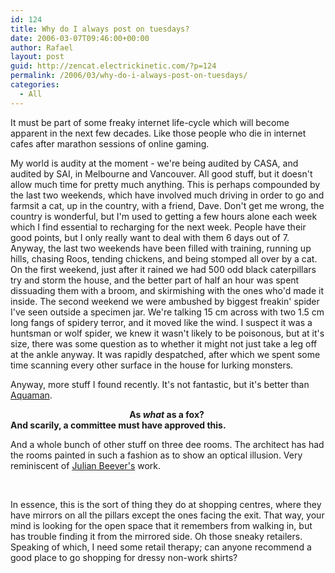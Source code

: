 ```yaml
---
id: 124
title: Why do I always post on tuesdays?
date: 2006-03-07T09:46:00+00:00
author: Rafael
layout: post
guid: http://zencat.electrickinetic.com/?p=124
permalink: /2006/03/why-do-i-always-post-on-tuesdays/
categories:
  - All
---
```

It must be part of some freaky internet life-cycle which will become apparent in the next few decades. Like those people who die in internet cafes after marathon sessions of online gaming.

My world is audity at the moment - we're being audited by CASA, and audited by SAI, in Melbourne and Vancouver. All good stuff, but it doesn't allow much time for pretty much anything. This is perhaps compounded by the last two weekends, which have involved much driving in order to go and farmsit a cat, up in the country, with a friend, Dave. Don't get me wrong, the country is wonderful, but I'm used to getting a few hours alone each week which I find essential to recharging for the next week. People have their good points, but I only really want to deal with them 6 days out of 7. Anyway, the last two weekends have been filled with training, running up hills, chasing Roos, tending chickens, and being stomped all over by a cat. On the first weekend, just after it rained we had 500 odd black caterpillars try and storm the house, and the better part of half an hour was spent dissuading them with a broom, and skirmishing with the ones who'd made it inside. The second weekend we were ambushed by biggest freakin' spider I've seen outside a specimen jar. We're talking 15 cm across with two 1.5 cm long fangs of spidery terror, and it moved like the wind. I suspect it was a huntsman or wolf spider, we knew it wasn't likely to be poisonous, but at it's size, there was some question as to whether it might not just take a leg off at the ankle anyway. It was rapidly despatched, after which we spent some time scanning every other surface in the house for lurking monsters.

Anyway, more stuff I found recently. It's not fantastic, but it's better than <a href="http://forums.portlandmercury.com/showthread.php?t=58">Aquaman</a>.

<center><b>As <i>what</i> as a fox?</b>
<img src="http://img.photobucket.com/albums/v384/zen_cat/Aswhatasafox.jpg" alt="" /></center><b>And scarily, a committee must have approved this.</b>
<img src="http://img.photobucket.com/albums/v384/zen_cat/86983_funnyvancouversign.jpg" alt="" />

And a whole bunch of other stuff on three dee rooms. The architect has had the rooms painted in such a fashion as to show an optical illusion. Very reminiscent of <a href="http://users.skynet.be/J.Beever/pave.htm">Julian Beever's</a> work.

<center>
<img src="http://img.photobucket.com/albums/v384/zen_cat/3d_room_01.jpg" alt="" /></center><img src="http://img.photobucket.com/albums/v384/zen_cat/3d_room_10.jpg" alt="" />

<img src="http://img.photobucket.com/albums/v384/zen_cat/3d_room_11.jpg" alt="" />

<img src="http://img.photobucket.com/albums/v384/zen_cat/3d_room_07.jpg" alt="" />

<img src="http://img.photobucket.com/albums/v384/zen_cat/3d_room_06.jpg" alt="" />

<img src="http://img.photobucket.com/albums/v384/zen_cat/3d_room_04.jpg" alt="" />

<img src="http://img.photobucket.com/albums/v384/zen_cat/3d_room_05.jpg" alt="" />

<img src="http://img.photobucket.com/albums/v384/zen_cat/3d_room_02.jpg" alt="" />

<img src="http://img.photobucket.com/albums/v384/zen_cat/3d_room_03.jpg" alt="" />

In essence, this is the sort of thing they do at shopping centres, where they have mirrors on all the pillars except the ones facing the exit. That way, your mind is looking for the open space that it remembers from walking in, but has trouble finding it from the mirrored side. Oh those sneaky retailers. Speaking of which, I need some retail therapy; can anyone recommend a good place to go shopping for dressy non-work shirts?